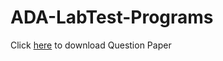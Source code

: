 # ADA-LabTest-Programs

Click [here](https://github.com/user-attachments/files/16860177/22CS47L.Programs.List.for.Test.and.Exam-1.pdf) to download Question Paper
